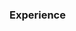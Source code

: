 <h3 class="centered"> Experience </h3>


<Experience
    title="Software Engineer"
    company="Renuo AG"
    companyUrl="https://www.renuo.ch"
    from="09-2022"
    to="now"
    detailedPage='experiences/renuo'
    />

<Experience
    title="Software Engineer"
    company="Renuo AG"
    from="09-2024"
    to="10-2025"
    :icons="['aws', 'java', 'k8s']"
    />
